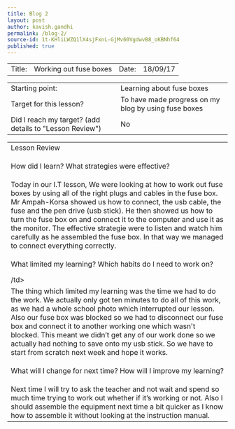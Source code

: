 ```yaml
---
title: Blog 2
layout: post
author: kavish.gandhi
permalink: /blog-2/
source-id: 1t-KHliLWZQ1lX4sjFxnL-GjMv60VgdwvB8_oKBNhf64
published: true
---
```

<table>
  <tr>
    <td>Title:</td>
    <td><div>Working out fuse boxes</div></td>
    <td>Date:</td>
    <td><div>18/09/17</div></td>
  </tr>
</table>


<table>
  <tr>
    <td>Starting point:</td>
    <td><div>Learning about fuse boxes</div></td>
  </tr>
  <tr>
    <td>Target for this lesson?</td>
    <td><div>To have made progress on my blog by using fuse boxes</div></td>
  </tr>
  <tr>
    <td>Did I reach my target? 
(add details to "Lesson Review")</td>
    <td><div>No</div></td>
  </tr>
</table>


<table>
  <tr>
    <td>Lesson Review</td>
  </tr>
  <tr>
    <td><p>How did I learn? What strategies were effective? </p></td>
  </tr>
  <tr>
    <td><div>Today in our I.T lesson, We were looking at how to work out fuse boxes by using all of the right plugs and cables in the fuse box. Mr Ampah-Korsa showed us how to connect, the usb cable, the fuse and the pen drive (usb stick). He then showed us how to turn the fuse box on and connect it to the computer and use it as the monitor. The effective strategie were to listen and watch him carefully as he assembled the fuse box. In that way we managed to connect everything correctly.</div></td>
  </tr>
  <tr>
    <td><p>What limited my learning? Which habits do I need to work on? </p>/td>
  </tr>
  <tr>
    <td><div>The thing which limited my learning was the time we had to do the work. We actually only got ten minutes to do all of this work, as we had a whole school photo which interrupted our lesson. Also our fuse box was blocked so we had to disconnect our fuse box and connect it to another working one which wasn't blocked. This meant we didn’t get any of our work done so we actually had nothing to save onto my usb stick. So we have to start from scratch next week and hope it works.</div></td>
  </tr>
  <tr>
    <td><p>What will I change for next time? How will I improve my learning?</p></td>
  </tr>
  <tr>
    <td><div>Next time I will try to ask the teacher and not wait and spend so much time trying to work out whether if it’s working or not. Also I should assemble the equipment next time a bit quicker as I know how to assemble it without looking at the instruction manual.</div></td>
  </tr>
</table>


